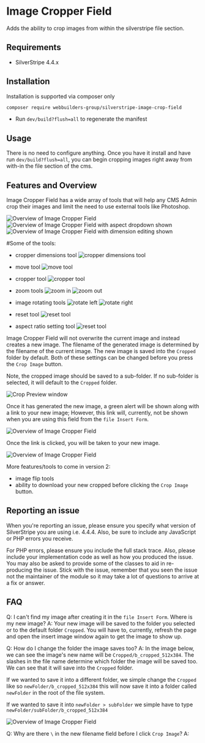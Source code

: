Image Cropper Field
=================

Adds the ability to crop images from within the silverstripe file section.

## Requirements

- SilverStripe 4.4.x

## Installation

Installation is supported via composer only

```sh
composer require webbuilders-group/silverstripe-image-crop-field
```

- Run `dev/build?flush=all` to regenerate the manifest

## Usage

There is no need to configure anything. Once you have it install and have run `dev/build?flush=all`, you can begin
cropping images right away from with-in the file section of the cms.

## Features and Overview
Image Cropper Field has a wide array of tools that will help any CMS Admin crop their images and limit the need to use external tools like Photoshop.

![Overview of Image Cropper Field](screenshots/Capture_1.jpg)
![Overview of Image Cropper Field with aspect dropdown shown](screenshots/Capture_2.jpg)
![Overview of Image Cropper Field with dimension editing shown](screenshots/Capture_3.jpg)

#Some of the tools:
- cropper dimensions tool
![cropper dimensions tool](screenshots/Tool_1.jpg.jpg)

- move tool
![move tool](screenshots/Tool_2.jpg.jpg)

- cropper tool
![cropper tool](screenshots/Tool_3.jpg.jpg)

- zoom tools
![zoom in](screenshots/Tool_4.jpg.jpg) ![zoom out](screenshots/Tool_5.jpg.jpg)

- image rotating tools
![rotate left](screenshots/Tool_6.jpg.jpg) ![rotate right](screenshots/Tool_7.jpg.jpg)

- reset tool
![reset tool](screenshots/Tool_8.jpg.jpg)

- aspect ratio setting tool
![reset tool](screenshots/Tool_9.jpg.jpg)

Image Cropper Field will not overwrite the current image and instead creates a new image. The filename of the generated image is determined by the filename of the current image. The new image is saved into the `Cropped` folder by default. Both of these settings can be changed before you press the `Crop Image` button. 

Note, the cropped image should be saved to a sub-folder. If no sub-folder is selected, it will default to the `Cropped` folder.

![Crop Preview window](screenshots/Capture_4.jpg)

Once it has generated the new image, a green alert will be shown along with a link to your new image; However, this link will, currently, not be shown when you are using this field from the `file Insert Form`.

![Overview of Image Cropper Field](screenshots/Capture_5.jpg)

Once the link is clicked, you will be taken to your new image.

![Overview of Image Cropper Field](screenshots/Capture_6.jpg)

More features/tools to come in version 2:
- image flip tools
- ability to download your new cropped before clicking the `Crop Image` button.

## Reporting an issue

When you're reporting an issue, please ensure you specify what version of SilverStripe you are using i.e. 4.4.4. Also, be sure to include any JavaScript or PHP errors you receive. 

For PHP errors, please ensure you include the full stack trace. Also, please include your implementation code as well as how you produced the issue. You may also be asked to provide some of the classes to aid in re-producing the issue. Stick with the issue, remember that you seen the issue not the maintainer of the module so it may take a lot of questions to arrive at a fix or answer.

## FAQ
Q: I can't find my image after creating it in the `file Insert Form`. Where is my new image?
A: Your new image will be saved to the folder you selected or to the default folder `Cropped`. You will have to, currently, refresh the page and open the insert image window again to get the image to show up. 

Q: How do I change the folder the image saves too?
A: In the image below, we can see the image's new name will be `Cropped/b_cropped_512x384`. The slashes in the file name determine which folder the image will be saved too. We can see that it will save into the `Cropped` folder. 

If we wanted to save it into a different folder, we simple change the `Cropped` like so `newFolder/b_cropped_512x384` this will now save it into a folder called `newFolder` in the root of the file system.

If we wanted to save it into `newFolder > subFolder` we simple have to type `newFolder/subFolder/b_cropped_512x384`

![Overview of Image Cropper Field](screenshots/Capture_5.jpg)

Q: Why are there `\` in the new filename field before I click `Crop Image`?
A: 
